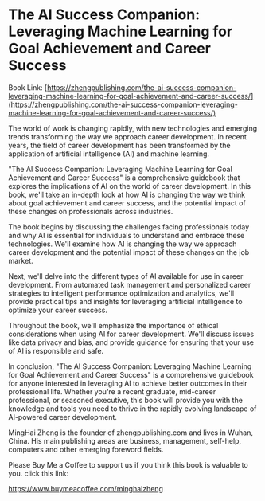 # The AI Success Companion: Leveraging Machine Learning for Goal Achievement and Career Success

Book Link: [https://zhengpublishing.com/the-ai-success-companion-leveraging-machine-learning-for-goal-achievement-and-career-success/](https://zhengpublishing.com/the-ai-success-companion-leveraging-machine-learning-for-goal-achievement-and-career-success/)

The world of work is changing rapidly, with new technologies and emerging trends transforming the way we approach career development. In recent years, the field of career development has been transformed by the application of artificial intelligence (AI) and machine learning.

"The AI Success Companion: Leveraging Machine Learning for Goal Achievement and Career Success" is a comprehensive guidebook that explores the implications of AI on the world of career development. In this book, we'll take an in-depth look at how AI is changing the way we think about goal achievement and career success, and the potential impact of these changes on professionals across industries.

The book begins by discussing the challenges facing professionals today and why AI is essential for individuals to understand and embrace these technologies. We'll examine how AI is changing the way we approach career development and the potential impact of these changes on the job market.

Next, we'll delve into the different types of AI available for use in career development. From automated task management and personalized career strategies to intelligent performance optimization and analytics, we'll provide practical tips and insights for leveraging artificial intelligence to optimize your career success.

Throughout the book, we'll emphasize the importance of ethical considerations when using AI for career development. We'll discuss issues like data privacy and bias, and provide guidance for ensuring that your use of AI is responsible and safe.

In conclusion, "The AI Success Companion: Leveraging Machine Learning for Goal Achievement and Career Success" is a comprehensive guidebook for anyone interested in leveraging AI to achieve better outcomes in their professional life. Whether you're a recent graduate, mid-career professional, or seasoned executive, this book will provide you with the knowledge and tools you need to thrive in the rapidly evolving landscape of AI-powered career development.

MingHai Zheng is the founder of zhengpublishing.com and lives in Wuhan, China. His main publishing areas are business, management, self-help, computers and other emerging foreword fields.

Please Buy Me a Coffee to support us if you think this book is valuable to you. click this link:

https://www.buymeacoffee.com/minghaizheng

